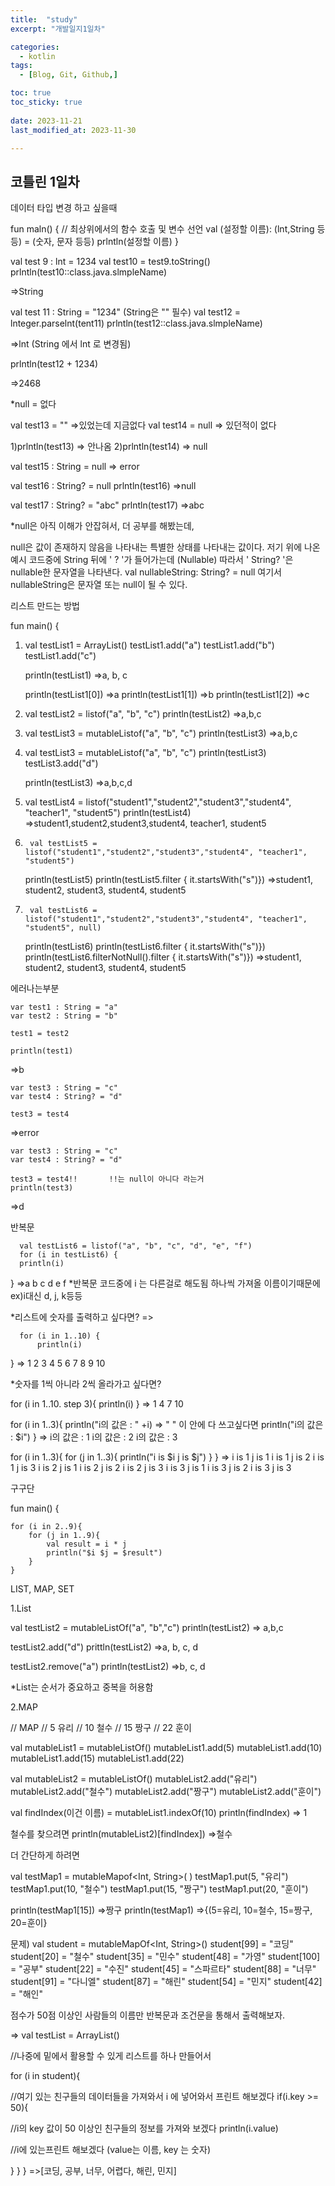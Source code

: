 ```yaml
---
title:  "study" 
excerpt: "개발일지1일차"

categories:
  - kotlin
tags:
  - [Blog, Git, Github,]

toc: true
toc_sticky: true
 
date: 2023-11-21
last_modified_at: 2023-11-30

---
```



## 코틀린 1일차

데이터 타입 변경 하고 싶을때


fun maln() {
    // 최상위에서의 함수 호출 및 변수 선언
    val (설정할 이름): (lnt,String 등등) = (숫자, 문자 등등)
    prlntln(설정할 이름)
}



val test 9 : lnt = 1234
val test10 = test9.toString()
prlntln(test10::class.java.slmpleName)

=>String

val test 11 : String = "1234"     (String은 "" 필수)
val test12 = lnteger.parselnt(tent11)
prlntln(test12::class.java.slmpleName)

=>lnt         (String 에서 lnt 로 변경됨)

prlntln(test12 + 1234)

=>2468


*null = 없다

val test13  = ""        =>있었는데 지금없다
val test14 = null      => 있던적이 없다

1)prlntln(test13)
=> 안나옴
2)prlntln(test14)
=> null

val test15 : String = null
=> error

val test16 : String? = null
prlntln(test16)
=>null

val test17 : String? = "abc"
prlntln(test17)
=>abc

*null은 아직 이해가 안잡혀서, 더 공부를 해봤는데,

null은 값이 존재하지 않음을 나타내는 특별한 상태를 나타내는 값이다.
저기 위에 나온 예시 코드중에 String 뒤에  ' ? '가 들어가는데 (Nullable) 따라서 ' String? '은 nullable한 문자열을 나타낸다.
val nullableString: String? = null
여기서 nullableString은 문자열 또는 null이 될 수 있다.

리스트 만드는 방법

fun main() {
     
1.   val testList1 = ArrayList<String>()
     testList1.add("a")
     testList1.add("b")
     testList1.add("c")

     println(testList1)
     =>a, b, c

     println(testList1[0])
=>a
     println(testList1[1])
=>b
     println(testList1[2])
=>c

2.   val testList2 = listof("a", "b", "c")
     println(testList2)
=>a,b,c

3.   val testList3 = mutableListof("a", "b", "c")
     println(testList3)
=>a,b,c

4.   val testList3 = mutableListof("a", "b", "c")
     println(testList3)
     testList3.add("d")
    
     println(testList3)
=>a,b,c,d

5.    val testList4 = listof("student1","student2","student3","student4", "teacher1", "student5")
      println(testList4)
=>student1,student2,student3,student4, teacher1, student5

6.      val testList5 = listof("student1","student2","student3","student4", "teacher1", "student5")
     println(testList5)
     println(testList5.filter { it.startsWith("s")})
=>student1, student2, student3, student4, student5

7.      val testList6 = listof("student1","student2","student3","student4", "teacher1", "student5", null)
     println(testList6)
     println(testList6.filter { it.startsWith("s")})
     println(testList6.filterNotNull().filter { it.startsWith("s")})
=>student1, student2, student3, student4, student5

에러나는부분

    var test1 : String = "a"
    var test2 : String = "b"

    test1 = test2

    println(test1)
=>b

    var test3 : String = "c"
    var test4 : String? = "d"

    test3 = test4
=>error

    var test3 : String = "c"
    var test4 : String? = "d"

    test3 = test4!!       !!는 null이 아니다 라는거
    println(test3)
=>d


반복문

      val testList6 = listof("a", "b", "c", "d", "e", "f")
      for (i in testList6) {
      println(i)
}
=>a
    b
    c
    d
    e
    f
*반복문 코드중에 i 는 다른걸로 해도됨 하나씩 가져올 이름이기때문에 ex)i대신 d, j, k등등

*리스트에 숫자를 출력하고 싶다면?
=>

      for (i in 1..10) {
          println(i)
}
=>
1
2
3
4
5
6
7
8
9
10


*숫자를 1씩 아니라 2씩 올라가고 싶다면?

for (i in 1..10. step 3){
     println(i)
}
=>
1
4
7
10


for (i in 1..3){
    println("i의 값은 : " +i)              => " " 이 안에 다 쓰고싶다면 println("i의 값은 : $i")
}
=>
i의 값은 : 1
i의 값은 : 2
i의 값은 : 3


for (i in 1..3){
     for (j in 1..3){
         println("i is $i j is $j")
     }
}
=>
i is 1 j is 1
i is 1 j is 2
i is 1 j is 3
i is 2 j is 1
i is 2 j is 2
i is 2 j is 3
i is 3 j is 1
i is 3 j is 2
i is 3 j is 3



구구단

fun main() {
    
    for (i in 2..9){
        for (j in 1..9){
            val result = i * j
            println("$i $j = $result")
        }
    }



LIST, MAP, SET


1.List

val testList2 = mutableListOf("a", "b","c")
println(testList2)
=> a,b,c

testList2.add("d")
prittln(testList2)
=>a, b, c, d

testList2.remove("a")
println(testList2)
=>b, c, d

*List는 순서가 중요하고 중복을 허용함

2.MAP

// MAP
// 5 유리
// 10 철수
// 15 짱구
// 22 훈이

val mutableList1 = mutableListOf<Int>()
mutableList1.add(5)
mutableList1.add(10)
mutableList1.add(15)
mutableList1.add(22)

val mutableList2 = mutableListOf<String>()
mutableList2.add("유리")
mutableList2.add("철수")
mutableList2.add("짱구")
mutableList2.add("훈이")

val findIndex(이건 이름) = mutableList1.indexOf(10)
println(findIndex)
=> 1

철수를 찾으려면
println(mutableList2)[findIndex])
=>철수

더 간단하게 하려면

val testMap1 = mutableMapof<Int, String>( )
testMap1.put(5, "유리")
testMap1.put(10, "철수")
testMap1.put(15, "짱구")
testMap1.put(20, "훈이")

println(testMap1[15])
=>짱구
println(testMap1)
=>{(5=유리, 10=철수, 15=짱구, 20=훈이}

문제)
val student = mutableMapOf<Int, String>()
    student[99] = "코딩"
     student[20] = "철수"
     student[35] = "민수"
     student[48] = "가영"
     student[100] = "공부"
     student[22] = "수진"
     student[45] = "스파르타"
     student[88] = "너무"
     student[91] = "다니엘"
     student[87] = "해린"
     student[54] = "민지"
     student[42] = "해인"

점수가 50점 이상인 사람들의 이름만 반복문과 조건문을 통해서 출력해보자.

=>
val testList = ArrayList<String>()   

//나중에 밑에서 활용할 수 있게 리스트를 하나 만들어서

for (i in student){ 

//여기 있는 친구들의 데이터들을 가져와서 i 에 넣어와서 프린트 해보겠다
if(i.key >= 50){

//i의 key 값이 50 이상인 친구들의 정보를 가져와 보겠다
println(i.value)

//i에 있는프린트 해보겠다 (value는 이름, key 는 숫자)


}
}
}
=>[코딩, 공부, 너무, 어렵다, 해린, 민지]
